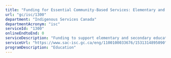 ```yaml
---
title: "Funding for Essential Community-Based Services: Elementary and Secondary Education Funding"
url: "gc/isc/1300"
department: "Indigenous Services Canada"
departmentAcronym: "isc"
serviceId: "1300"
onlineEndtoEnd: 0
serviceDescription: "Funding to support elementary and secondary education services through the core Elementary and Secondary Education Program, and the targeted High-Cost Special Education Program and Education Partnerships Program"
serviceUrl: "https://www.sac-isc.gc.ca/eng/1100100033676/1531314895090"
programDescription: "Education"
---
```

